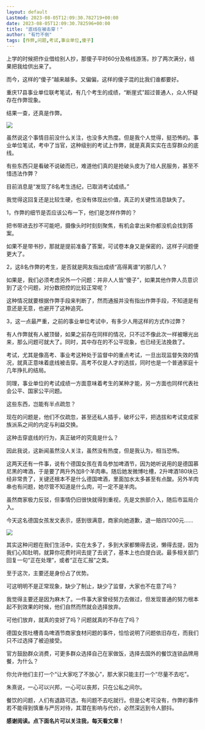 ```yaml
---
layout: default
Lastmod: 2023-08-05T12:09:30.782719+00:00
date: 2023-08-05T12:09:30.782596+00:00
title: "底线在被击穿！"
author: "有竹不倒"
tags: [作弊,问题,考试,事业单位,傻子]
---
```


上学的时候把作业借给别人抄，那傻子平时60分及格线游荡，抄了两次满分，结果把我给供出来了。  

而今，这样的“傻子”越来越多。又偏偏，这样的傻子混的比我们谁都要好。  

重庆17县事业单位联考笔试，有几个考生的成绩，“断崖式”超过普通人，众人怀疑存在作弊现象。  

结果一查，还真是作弊。  

![](https://images.weserv.nl/?url=https%3A//mmbiz.qpic.cn/sz_mmbiz_png/txC73sicDDx7POcOChKmrOC5lqhq4cfiaEImkib0icqFe2P51HmQL4sGibT6g38RjjSDn4qewValGImr77thb3ibfQvQ/640%3Fwx_fmt%3Dpng)

虽然说这个事情目前没什么关注，也没多大热度。但是我个人觉得，挺恐怖的。事业单位笔试，考中了当官，这种级别的考试上作弊，就是真真实实在击穿群众的底线。  

有些东西只是看破不说破而已，难道他们真的是抢破头皮为了给人民服务，甚至不惜违法作弊？  

目前消息是“发现了8名考生违纪，已取消考试成绩。”

我觉得这回复还是比较生硬，也没有体现出价值，真正的关键性消息缺失了。

1，作弊的细节是否应该公布一下，他们是怎样作弊的？

把书带进去抄不可能吧，摄像头时时刻刻聚焦，有机会拿出来你都没机会找到答案。

如果不是带书抄，那就是提前准备了答案，可试卷本身又是保密的，这样子问题便更大了。

2，这8名作弊的考生，是否就是网友指出成绩“高得离谱”的那几人？

如果是，我们必须考虑另外一个问题：并非人人皆“傻子”，如果其他作弊人员意识到了这个问题，对分数把控的比较正常呢？

这种情况就要根据作弊手段来判断了，然而通报并没有指出作弊手段，不知道是有意还是无意，也避开了这种追究。  

3，这一点最严重，之前的事业单位考试中，有多少人用这样的方式作过弊？

有人作弊就有人被顶替，如果之前存在同样的情况，只不过不像此次一样被曝光出来，那么问题可就大了。同时，其中存在的不公平现象，也已经无法挽救了。  

考试，尤其是像高考、事业考这种处于监督中的重点考试，一旦出现监督失效的情况，就真正意味着底线被击穿。高考不仅是人才的选拔，同时也是一个普通家庭十几年挣扎的结局。  

同理，事业单位的考试成绩一方面意味着考生的某种才能，另一方面也同样代表社会公平、国家公平问题。

这些东西，岂能有半点疏忽？

现在的问题是，他们不仅疏忽，甚至还私人插手，破坏公平，把选拔和考试变成家族派系之间的内定与利益交换。

这种击穿底线的行为，真正破坏的究竟是什么？

因此我说，这新闻虽然没人关注，虽然没有热度，但是我认为，相当恐怖。

这两天还有一件事，说有个德国女孩在青岛参加啤酒节，因为她听说用的是德国慕尼黑的啤酒，于是要了两升外加8个羊肉串。随后她发微博吐槽，2升啤酒180块已经非常贵了，关键还根本不是什么德国啤酒，里面加水太多甚至有点酸。另外羊肉串也有问题，她尽管不知道是什么肉，可一定不是羊肉。

虽然商家极力反驳，但事情仍旧很快就得到重视，先是文旅部介入，随后市监局介入。

今天这名德国女孩发文表示，感到很满意，商家向她道歉，退一赔四1200元……

![](https://images.weserv.nl/?url=https%3A//mmbiz.qpic.cn/sz_mmbiz_png/txC73sicDDx7POcOChKmrOC5lqhq4cfiaE0Ffiavz73Nic0t62icCv5a74hCG69Khtaj1skpib0DDuBCDvE4Hz16G7TQ/640%3Fwx_fmt%3Dpng)

其实这种问题在我们生活中，实在太多了，多到大家都懒得去说，懒得去提，因为我们心知肚明，就算你花费时间去提了去说了，基本上也白提白说。最多相关部门回复一句“正在处理”，或者“正在汇报”之类。  

至于这次，主要还是身份占了优势。  

可这明明不是正常现象，缺少了制止，缺少了监督，大家也不在意了吗？  

我觉得主要还是因为麻木了。一件事大家曾经努力去做过，但发现普通的努力根本起不到效果的时候，他们自然而然就会选择放弃。

可他们放弃，就真的变好了吗？问题就真的不存在了吗？

德国女孩吐槽青岛啤酒节商家食材问题的事件，恰恰说明了问题依旧存在，而我们只不过选择了被迫接受。  

官方鼓励群众消费，可更多群众选择自己在家做饭，选择去国外的餐饮连锁品牌用餐，为什么？

你允许他们主打一个“让大家吃了不放心”，那大家只能主打一个“尽量不去吃”。

朱熹说，一心可以兴邦，一心可以丧邦，只在公私之间尔。

餐饮的问题，人们有退路可选，有问题不去吃就行。但是公考可没有，作弊的事件若不能得到慎重与严厉对待，其潜在影响与代价，必然深远到令人颤抖。

**感谢阅读。点下面名片可以关注我，每天看文章！**


